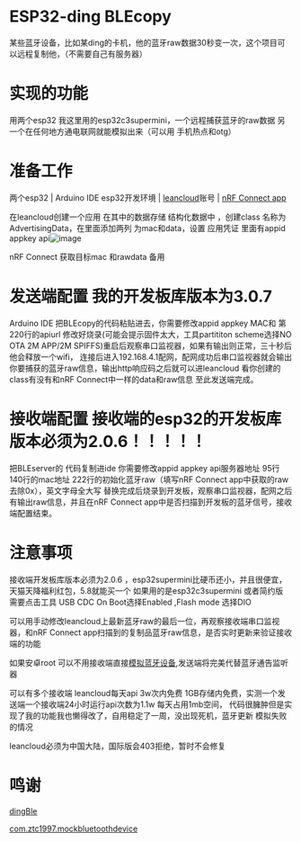 # ESP32-ding BLEcopy
某些蓝牙设备，比如某ding的卡机，他的蓝牙raw数据30秒变一次，这个项目可以远程复制他，（不需要自己有服务器）
# 实现的功能
用两个esp32   我这里用的esp32c3supermini，一个远程捕获蓝牙的raw数据   另一个在任何地方通电联网就能模拟出来（可以用 手机热点和otg）
# 准备工作
两个esp32 | Arduino IDE esp32开发环境 | [leancloud](https://console.leancloud.cn/)账号 | [nRF Connect app](https://www.nordicsemi.com/Products/Development-tools/nrf-connect-for-mobile)

在leancloud创建一个应用 在其中的数据存储 结构化数据中 ，创建class  名称为AdvertisingData，在里面添加两列 为mac和data，设置 应用凭证 里面有appid appkey api![image](https://github.com/user-attachments/assets/9331a25b-d883-44da-9b05-3c7988fd340b)

nRF Connect 获取目标mac 和rawdata 备用

# 发送端配置   我的开发板库版本为3.0.7

Arduino IDE 把BLEcopy的代码粘贴进去，你需要修改appid appkey MAC和 第220行的apiurl 修改好烧录(可能会提示固件太大，工具partititon scheme选择NO OTA 2M APP/2M SPIFFS)重启后观察串口监视器，如果有输出则正常，三十秒后他会释放一个wifi，
连接后进入192.168.4.1配网，配网成功后串口监视器就会输出你要捕获的蓝牙raw信息，输出http响应码之后就可以进leancloud 看你创建的class有没有和nRF Connect中一样的data和raw信息 至此发送端完成。



# 接收端配置 接收端的esp32的开发板库版本必须为2.0.6！！！！！

把BLEserver的 代码复制进ide 你需要修改appid appkey api服务器地址 95行 140行的mac地址  222行的初始化蓝牙raw（填写nRF Connect app中获取的raw 去除0x），英文字母全大写 
替换完成后烧录到开发板，观察串口监视器，配网之后 有输出raw信息，并且在nRF Connect app中是否扫描到开发板的蓝牙信号，接收端配置结束。

# 注意事项
接收端开发板库版本必须为2.0.6 ，esp32supermini比硬币还小，并且很便宜，天猫天降福利红包，5.8就能买一个
如果用的是esp32c3supermini 或者简约版 需要点击工具 USB CDC On Boot选择Enabled ,Flash mode 选择DIO

可以用手动修改leancloud上最新蓝牙raw的最后一位，再观察接收端串口监视器，和nRF Connect app扫描到的复制品蓝牙raw信息，是否实时更新来验证接收端的功能

如果安卓root 可以不用接收端直接[模拟蓝牙设备](https://github.com/Xposed-Modules-Repo/com.ztc1997.mockbluetoothdevice),发送端将完美代替蓝牙通告监听器

可以有多个接收端 leancloud每天api 3w次内免费 1GB存储内免费，实测一个发送端一个接收端24小时运行api次数为1.1w 每天占用1mb空间，
代码很臃肿但是实现了我的功能我也懒得改了，自用稳定了一周，没出现死机，蓝牙更新 模拟失败的情况

leancloud必须为中国大陆，国际版会403拒绝，暂时不会修复

# 鸣谢
[dingBle](https://github.com/LuisRain/dingBle/tree/858e01fe21fb3730ece37afea7de733591ba381d)

[com.ztc1997.mockbluetoothdevice](https://github.com/Xposed-Modules-Repo/com.ztc1997.mockbluetoothdevice)
